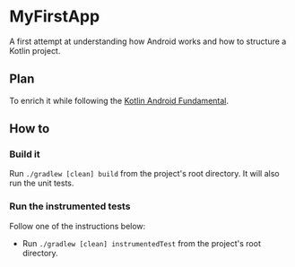 # MyFirstApp

A first attempt at understanding how Android works and how to structure a Kotlin project.

## Plan

To enrich it while following the [Kotlin Android Fundamental](https://developer.android.com/courses/kotlin-android-fundamentals/overview).

## How to

### Build it

Run `./gradlew [clean] build` from the project's root directory. It will also run the unit tests.

### Run the instrumented tests

Follow one of the instructions below:

- Run `./gradlew [clean] instrumentedTest` from the project's root directory.